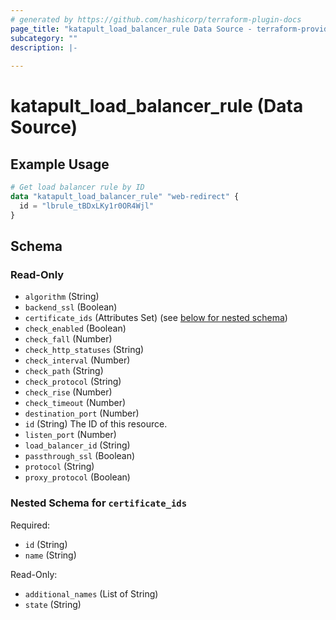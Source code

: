 ```yaml
---
# generated by https://github.com/hashicorp/terraform-plugin-docs
page_title: "katapult_load_balancer_rule Data Source - terraform-provider-katapult"
subcategory: ""
description: |-
  
---
```


# katapult_load_balancer_rule (Data Source)



## Example Usage

```terraform
# Get load balancer rule by ID
data "katapult_load_balancer_rule" "web-redirect" {
  id = "lbrule_tBDxLKy1r0OR4Wjl"
}
```

<!-- schema generated by tfplugindocs -->
## Schema

### Read-Only

- `algorithm` (String)
- `backend_ssl` (Boolean)
- `certificate_ids` (Attributes Set) (see [below for nested schema](#nestedatt--certificate_ids))
- `check_enabled` (Boolean)
- `check_fall` (Number)
- `check_http_statuses` (String)
- `check_interval` (Number)
- `check_path` (String)
- `check_protocol` (String)
- `check_rise` (Number)
- `check_timeout` (Number)
- `destination_port` (Number)
- `id` (String) The ID of this resource.
- `listen_port` (Number)
- `load_balancer_id` (String)
- `passthrough_ssl` (Boolean)
- `protocol` (String)
- `proxy_protocol` (Boolean)

<a id="nestedatt--certificate_ids"></a>
### Nested Schema for `certificate_ids`

Required:

- `id` (String)
- `name` (String)

Read-Only:

- `additional_names` (List of String)
- `state` (String)


